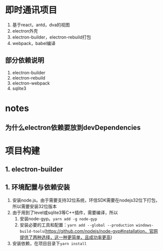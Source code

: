 # 即时通讯项目
1. 基于react，antd，dva的视图
2. electron外壳
3. electron-builder，electron-rebuild打包
4. webpack，babel编译

## 部分依赖说明
1. electron-builder
2. electron-rebuild
3. electron-webpack
4. sqlite3

# notes
## 为什么electron依赖要放到devDependencies


# 项目构建
## 1. electron-builder


## 1. 环境配置与依赖安装
1. 安装node.js。由于需要支持32位系统，环信SDK需要在nodejs32位下打包，所以需要安装32位版本
2. 由于用到了level或sqlite3等C++插件，需要编译，所以
    1. 安装node-gyp。`yarn add -g node-gyp`
    2. 安装必要的工具和配置：`yarn add --global --production windows-build-tools`(https://github.com/nodejs/node-gyp#installation，官网提供了两种选择，这一种更简单，且成功率更高)
3. 安装依赖，在项目目录下`yarn install`
